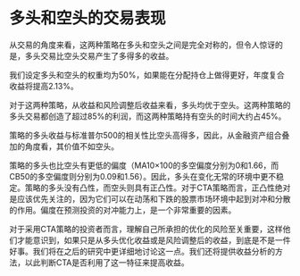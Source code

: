 # 多头和空头的交易表现

从交易的角度来看，这两种策略在多头和空头之间是完全对称的，但令人惊讶的是，多头交易比空头交易产生了多得多的收益。

[](http://popImage?src='../Images/562-1.jpg')

[](http://popImage?src='../Images/563-1.jpg')

我们设定多头和空头的权重均为50%，如果能在分配持仓上做得更好，年度复合收益将提高2.13%。

对于这两种策略，从收益和风险调整后收益来看，多头均优于空头。这两种策略的多头交易都创造了超过85%的利润，而这两种策略持有空头的时间大约占45%。

策略的多头收益与标准普尔500的相关性比空头高得多，因此，从金融资产组合叠加的角度看，其价值不如空头。

策略的多头也比空头有更低的偏度（MA10×100的多空偏度分别为0和1.66，而CB50的多空偏度则分别为0.09和1.56）。因此，多头在变化无常的环境中更不稳定。策略的多头没有凸性，而空头则具有正凸性。对于CTA策略而言，正凸性绝对是应该优先关注的，因为它们可以在动荡和下跌的股票市场环境中起到对冲和分散的作用。偏度在预测投资的对冲能力上，是一个非常重要的因素。

对于采用CTA策略的投资者而言，理解自己所承担的优化的风险至关重要，这样他们才能意识到，如果只是从多头优化收益或是风险调整后的收益，到底是不是一件好事。我们将在之后的研究中更详细地讨论这一点。我们还将提供收益分析的方法，以此判断CTA是否利用了这一特征来提高收益。